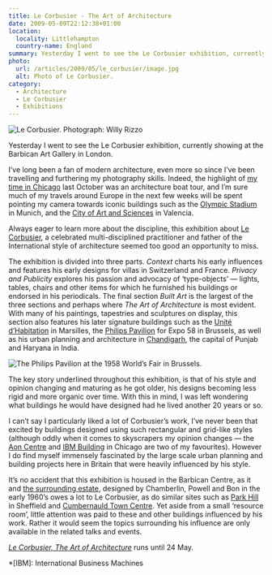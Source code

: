 ```yaml
---
title: Le Corbusier - The Art of Architecture
date: 2009-05-09T22:12:38+01:00
location:
  locality: Littlehampton
  country-name: England
summary: Yesterday I went to see the Le Corbusier exhibition, currently showing at the Barbican Art Gallery in London.
photo:
  url: /articles/2009/05/le_corbusier/image.jpg
  alt: Photo of Le Corbusier.
category:
  - Architecture
  - Le Corbusier
  - Exhibitions
---
```

![](image.jpg 'Le Corbusier. Photograph: Willy Rizzo')

Yesterday I went to see the Le Corbusier exhibition, currently showing at the Barbican Art Gallery in London.

I’ve long been a fan of modern architecture, even more so since I’ve been travelling and furthering my photography skills. Indeed, the highlight of [my time in Chicago][1] last October was an architecture boat tour, and I’m sure much of my travels around Europe in the next few weeks will be spent pointing my camera towards iconic buildings such as the [Olympic Stadium][2] in Munich, and the [City of Art and Sciences][3] in Valencia.

Always eager to learn more about the discipline, this exhibition about [Le Corbusier][4], a celebrated multi-disciplined practitioner and father of the International style of architecture seemed too good an opportunity to miss.

The exhibition is divided into three parts. *Context* charts his early influences and features his early designs for villas in Switzerland and France. *Privacy and Publicity* explores his passion and advocacy of ‘type-objects’ — lights, tables, chairs and other items for which he furnished his buildings or endorsed in his periodicals. The final section *Built Art* is the largest of the three sections and perhaps where *The Art of Architecture* is most evident. With many of his paintings, tapestries and sculptures on display, this section also features his later signature buildings such as the [Unité d’Habitation][5] in Marsilles, the [Philips Pavilion][6] for Expo 58 in Brussels, as well as his urban planning and architecture in [Chandigarh][7], the capital of Punjab and Haryana in India.

![](phillips_pavilion.jpg 'The Philips Pavilion at the 1958 World’s Fair in Brussels.')

The key story underlined throughout this exhibition, is that of his style and opinion changing and maturing as he got older, his designs becoming less rigid and more organic over time. With this in mind, I was left wondering what buildings he would have designed had he lived another 20 years or so.

I can’t say I particularly liked a lot of Corbusier’s work, I’ve never been that excited by buildings designed using such rectangular and grid-like styles (although oddly when it comes to skyscrapers my opinion changes — the [Aon Centre][8] and [IBM Building][9] in Chicago are two of my favourites). However I do find myself immensely fascinated by the large scale urban planning and building projects here in Britain that were heavily influenced by his style.

It’s no accident that this exhibition is housed in the Barbican Centre, as it and [the surrounding estate][10], designed by Chamberlin, Powell and Bon in the early 1960’s owes a lot to Le Corbusier, as do similar sites such as [Park Hill][11] in Sheffield and [Cumbernauld Town Centre][12]. Yet aside from a small ‘resource room’, little attention was paid to these and other buildings influenced by his work. Rather it would seem the topics surrounding his influence are only available in the related talks and events.

[<cite>Le Corbusier, The Art of Architecture</cite>][13] runs until 24 May.

[1]: /2008/12/chicago
[2]: https://en.wikipedia.org/wiki/Olympic_Stadium_(Munich)
[3]: https://en.wikipedia.org/wiki/City_of_Arts_and_Sciences
[4]: https://en.wikipedia.org/wiki/Le_Corbusier
[5]: https://en.wikipedia.org/wiki/Unité_d'Habitation
[6]: https://en.wikipedia.org/wiki/Philips_Pavilion
[7]: https://en.wikipedia.org/wiki/Chandigarh
[8]: https://en.wikipedia.org/wiki/Aon_Center_(Chicago)
[9]: https://en.wikipedia.org/wiki/330_North_Wabash
[10]: https://en.wikipedia.org/wiki/Barbican_Estate
[11]: https://en.wikipedia.org/wiki/Park_Hill,_Sheffield
[12]: https://en.wikipedia.org/wiki/Cumbernauld_town_centre
[13]: http://www.barbican.org.uk/lecorbusier/

*[IBM]: International Business Machines
